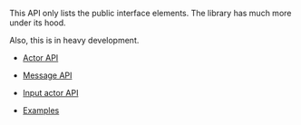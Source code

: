 This API only lists the public interface elements.
The library has much more under its hood.

Also, this is in heavy development.

- [Actor API](actor_API.md)
- [Message API](message_API.md)
- [Input actor API](input_actor_API.md)

- [Examples](../examples)
